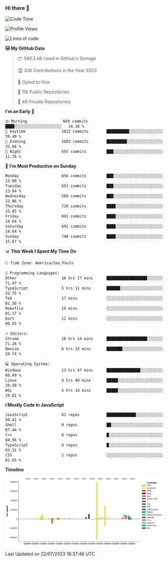 ### Hi there 👋

<!--START_SECTION:waka-->
![Code Time](http://img.shields.io/badge/Code%20Time-4%2C785%20hrs%2019%20mins-blue)

![Profile Views](http://img.shields.io/badge/Profile%20Views-46-blue)

![Lines of code](https://img.shields.io/badge/From%20Hello%20World%20I%27ve%20Written-2.0%20million%20lines%20of%20code-blue)

**🐱 My GitHub Data** 

> 📦 590.5 kB Used in GitHub's Storage 
 > 
> 🏆 336 Contributions in the Year 2023
 > 
> 💼 Opted to Hire
 > 
> 📜 116 Public Repositories 
 > 
> 🔑 48 Private Repositories 
 > 
**I'm an Early 🐤** 

```text
🌞 Morning                669 commits         ████░░░░░░░░░░░░░░░░░░░░░   14.18 % 
🌆 Daytime                1812 commits        ██████████░░░░░░░░░░░░░░░   38.40 % 
🌃 Evening                1683 commits        █████████░░░░░░░░░░░░░░░░   35.66 % 
🌙 Night                  555 commits         ███░░░░░░░░░░░░░░░░░░░░░░   11.76 % 
```
📅 **I'm Most Productive on Sunday** 

```text
Monday                   656 commits         ███░░░░░░░░░░░░░░░░░░░░░░   13.90 % 
Tuesday                  653 commits         ███░░░░░░░░░░░░░░░░░░░░░░   13.84 % 
Wednesday                569 commits         ███░░░░░░░░░░░░░░░░░░░░░░   12.06 % 
Thursday                 710 commits         ████░░░░░░░░░░░░░░░░░░░░░   15.05 % 
Friday                   691 commits         ████░░░░░░░░░░░░░░░░░░░░░   14.64 % 
Saturday                 691 commits         ████░░░░░░░░░░░░░░░░░░░░░   14.64 % 
Sunday                   749 commits         ████░░░░░░░░░░░░░░░░░░░░░   15.87 % 
```


📊 **This Week I Spent My Time On** 

```text
🕑︎ Time Zone: America/Sao_Paulo

💬 Programming Languages: 
Other                    16 hrs 17 mins      ██████████████████░░░░░░░   71.47 % 
TypeScript               5 hrs 11 mins       ██████░░░░░░░░░░░░░░░░░░░   22.75 % 
TeX                      17 mins             ░░░░░░░░░░░░░░░░░░░░░░░░░   01.30 % 
Makefile                 15 mins             ░░░░░░░░░░░░░░░░░░░░░░░░░   01.17 % 
Dart                     12 mins             ░░░░░░░░░░░░░░░░░░░░░░░░░   00.92 % 

🔥 Editors: 
Chrome                   16 hrs 14 mins      ██████████████████░░░░░░░   71.26 % 
Neovim                   6 hrs 33 mins       ███████░░░░░░░░░░░░░░░░░░   28.74 % 

💻 Operating System: 
Windows                  13 hrs 47 mins      ███████████████░░░░░░░░░░   60.49 % 
Linux                    4 hrs 40 mins       █████░░░░░░░░░░░░░░░░░░░░   20.50 % 
WSL                      4 hrs 19 mins       █████░░░░░░░░░░░░░░░░░░░░   19.01 % 
```

**I Mostly Code in JavaScript** 

```text
JavaScript               61 repos            █████████████░░░░░░░░░░░░   50.41 % 
Shell                    9 repos             ██░░░░░░░░░░░░░░░░░░░░░░░   07.44 % 
C++                      6 repos             █░░░░░░░░░░░░░░░░░░░░░░░░   04.96 % 
TypeScript               4 repos             █░░░░░░░░░░░░░░░░░░░░░░░░   03.31 % 
CSS                      2 repos             ░░░░░░░░░░░░░░░░░░░░░░░░░   01.65 % 
```



**Timeline**

![Lines of Code chart](https://raw.githubusercontent.com/jampow/jampow/master/assets/bar_graph.png)


 Last Updated on 22/07/2023 18:37:46 UTC
<!--END_SECTION:waka-->
